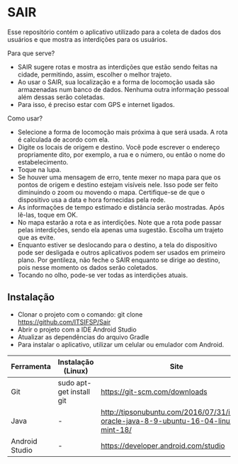 # SAIR
Esse repositório contém o aplicativo utilizado para a coleta de dados dos usuários e 
que mostra as interdições para os usuários.

Para que serve?
- SAIR sugere rotas e mostra as interdições que estão sendo feitas na cidade, permitindo, assim,
escolher o melhor trajeto.
- Ao usar o SAIR, sua localização e a forma de locomoção usada são armazenadas num banco de dados.
Nenhuma outra informação pessoal além dessas serão coletadas.
- Para isso, é preciso estar com GPS e internet ligados.

Como usar?
- Selecione a forma de locomoção mais próxima à que será usada. 
A rota é calculada de acordo com ela.
- Digite os locais de origem e destino.
Você pode escrever o endereço propriamente dito, por exemplo, a rua e o número, 
ou então o nome do estabelecimento.
- Toque na lupa.
- Se houver uma mensagem de erro, 
tente mexer no mapa para que os pontos de origem e destino estejam visíveis nele.
Isso pode ser feito diminuindo o zoom ou movendo o mapa.
Certifique-se de que o dispositivo usa a data e hora fornecidas pela rede.
- As informações de tempo estimado e distância serão mostradas. Após lê-las, toque em OK.
- No mapa estarão a rota e as interdições.
Note que a rota pode passar pelas interdições, sendo ela apenas uma sugestão.
Escolha um trajeto que as evite.
- Enquanto estiver se deslocando para o destino, a tela do dispositivo pode ser desligada e
outros aplicativos podem ser usados em primeiro plano.
Por gentileza, não feche o SAIR enquanto se dirige ao destino, 
pois nesse momento os dados serão coletados.
- Tocando no olho, pode-se ver todas as interdições atuais.

## Instalação

- Clonar o projeto com o comando: git clone https://github.com/ITSIFSP/Sair
- Abrir o projeto com a IDE Android Studio
- Atualizar as dependências do arquivo Gradle
- Para instalar o aplicativo, utilizar um celular ou emulador com Android.

|Ferramenta|Instalação (Linux)|Site|
|-------------------|---------------------------|-------------------------------------------------|
|Git|sudo apt-get install git|https://git-scm.com/downloads |
|Java|-|http://tipsonubuntu.com/2016/07/31/install-oracle-java-8-9-ubuntu-16-04-linux-mint-18/ |
|Android Studio|-|https://developer.android.com/studio |

